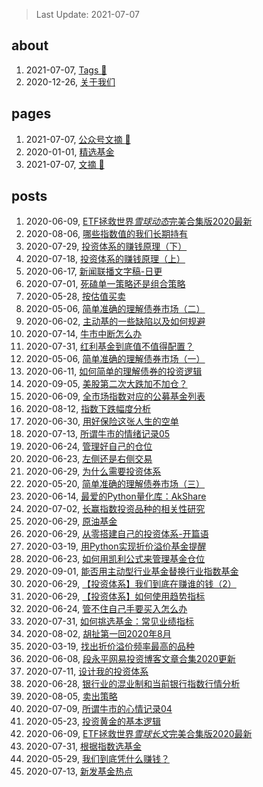 > Last Update: 2021-07-07

## about
1. 2021-07-07, [Tags :sparkling_heart:](about/tags.md)
1. 2020-12-26, [关于我们 ](about/me.md)
## pages
1. 2021-07-07, [公众号文摘 :sparkling_heart:](_weixin/index.md)
1. 2020-01-01, [精选基金 ](pages/精选基金.md)
1. 2021-07-07, [文摘 :sparkling_heart:](pages/bookmarks.md)
## posts
1. 2020-06-09, [ETF拯救世界*雪球动态*完美合集版2020最新 ](posts/ETF拯救世界雪球动态合集2020最新.md)
1. 2020-08-06, [哪些指数值的我们长期持有 ](posts/2020-08-06-哪些指数值的我们长期持有.md)
1. 2020-07-29, [投资体系的赚钱原理（下） ](posts/2020-07-19-投资体系的赚钱原理（下）.md)
1. 2020-07-18, [投资体系的赚钱原理（上） ](posts/2020-07-18-投资体系的赚钱原理（上）.md)
1. 2020-06-17, [新闻联播文字稿-日更 ]("/xwlb/")
1. 2020-07-01, [死磕单一策略还是组合策略 ](posts/2020-07-01-单一策略还是组合策略.md)
1. 2020-05-28, [按估值买卖 ](posts/2020-05-28-按估值买卖的逻辑依据.md)
1. 2020-05-06, [简单准确的理解债券市场（二） ](posts/2020-05-06-简单准确的理解债券市场（二）.md)
1. 2020-06-02, [主动基的一些缺陷以及如何规避 ](posts/2020-06-02-有人说主动基金的坏话我补充几句.md)
1. 2020-07-14, [牛市中断怎么办 ](posts/2020-07-14-所谓牛市的情绪记录06_如果牛市中断.md)
1. 2020-07-31, [红利基金到底值不值得配置？ ](posts/2020-07-31-为何选择红利基金.md)
1. 2020-05-06, [简单准确的理解债券市场（一） ](posts/2020-05-06-简单准确的理解债券市场（一）.md)
1. 2020-06-11, [如何简单的理解债券的投资逻辑 ](posts/2020-06-11-如何简单的理解债券投资逻辑.md)
1. 2020-09-05, [美股第二次大跌加不加仓？ ](posts/2020-09-05-写在美股第二次大跌时.md)
1. 2020-06-09, [全市场指数对应的公募基金列表 ](posts/全市场指数对应的公募基金列表.md)
1. 2020-08-12, [指数下跌幅度分析 ](posts/2020-08-12-指数下跌幅度分析.md)
1. 2020-06-30, [用好保险这张人生的空单 ](posts/2020-06-30-避免意外漏水-保险.md)
1. 2020-07-13, [所谓牛市的情绪记录05 ](posts/2020-07-13-所谓牛市的情绪记录05.md)
1. 2020-06-24, [管理好自己的仓位 ](posts/2020-06-24-管理好自己的仓位.md)
1. 2020-06-23, [左侧还是右侧交易 ](posts/2020-06-23-左侧还是右侧交易.md)
1. 2020-06-29, [为什么需要投资体系 ](posts/2020-06-29-01为什么需要投资体系.md)
1. 2020-05-20, [简单准确的理解债券市场（三） ](posts/2020-05-20-简单准确的理解债券市场（三）.md)
1. 2020-06-14, [最爱的Python量化库：AkShare ](posts/最爱的量化Python库：AkShare.md)
1. 2020-07-02, [长赢指数投资品种的相关性研究 ](posts/2020-07-02-长赢指数投资品种的相关性研究.md)
1. 2020-06-29, [原油基金 ](posts/2020-06-29-03细品下原油类基金.md)
1. 2020-06-29, [从零搭建自己的投资体系-开篇语 ](posts/2020-06-29-00投资体系开篇.md)
1. 2020-03-19, [用Python实现折价溢价基金提醒 ](posts/2020-03-19-使用Python实现自动提醒折溢价基金.md)
1. 2020-06-23, [如何用凯利公式来管理基金仓位 ](posts/2020-06-23-使用凯利公式管理仓位.md)
1. 2020-09-01, [能否用主动型行业基金替换行业指数基金 ](posts/2020-08-30-能否用主动型行业基金替换行业指数基金.md)
1. 2020-06-29, [【投资体系】我们到底在赚谁的钱（2） ](posts/2020-06-29-我们到底在赚谁的钱.md)
1. 2020-06-29, [【投资体系】如何使用趋势指标 ](posts/2020-06-29-趋势债券和指标.md)
1. 2020-06-24, [管不住自己手要买入怎么办 ](posts/2020-06-24-管不住自己手要买入怎么办.md)
1. 2020-07-31, [如何挑选基金：常见业绩指标 ](posts/2020-08-10-如何分析同类基金.md)
1. 2020-08-02, [胡扯第一回2020年8月 ](posts/2020-08-02-胡扯第一回2020年8月.md)
1. 2020-03-19, [找出折价溢价频率最高的品种 ](posts/2020-03-19寻找过去100天折溢价频繁的基金.md)
1. 2020-06-08, [段永平网易投资博客文章合集2020更新 ](posts/段永平网易博客合集.md)
1. 2020-07-11, [设计我的投资体系 ](posts/2020-07-11-如何设计投资体系.md)
1. 2020-06-28, [银行业的混业制和当前银行指数行情分析 ](posts/2020-06-28-银行业的混业制.md)
1. 2020-08-05, [卖出策略 ](posts/2020-08-05-卖出策略.md)
1. 2020-07-09, [所谓牛市的心情记录04 ](posts/2020-07-09-所谓牛市的心情记录04.md)
1. 2020-05-23, [投资黄金的基本逻辑 ](posts/2020-05-23-九年前买的黄金要解套了.md)
1. 2020-06-09, [ETF拯救世界*雪球长文*完美合集版2020最新 ](posts/ETF拯救世界雪球长文完美合集版2020最新.md)
1. 2020-07-31, [根据指数选基金 ](posts/2020-07-31-根据指数选基金.md)
1. 2020-05-29, [我们到底凭什么赚钱？ ](posts/2020-05-29-你凭什么能赚钱.md)
1. 2020-07-13, [新发基金热点 ](posts/2020-07-13-热点趋势之新发基金.md)